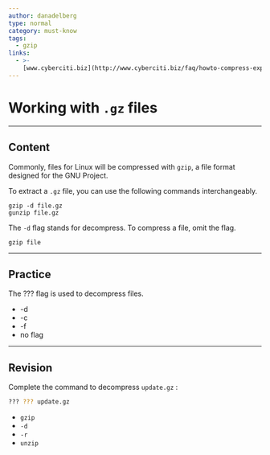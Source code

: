 ```yaml
---
author: danadelberg
type: normal
category: must-know
tags:
  - gzip
links:
  - >-
    [www.cyberciti.biz](http://www.cyberciti.biz/faq/howto-compress-expand-gz-files/){website}
---
```


# Working with `.gz` files


---

## Content

Commonly, files for Linux will be compressed with `gzip`, a file format designed for the GNU Project. 

To extract a `.gz` file, you can use the following commands interchangeably.

```plain-text
gzip -d file.gz 
gunzip file.gz
```

The `-d` flag stands for decompress. To compress a file, omit the flag.

```plain-text
gzip file
```


---

## Practice

The ??? flag is used to decompress files.

- -d
- -c
- -f
- no flag


---

## Revision

Complete the command to decompress `update.gz` :

```bash
??? ??? update.gz
```

- `gzip`
- `-d`
- `-r`
- `unzip`
